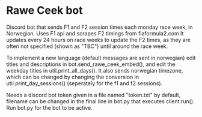 # Rawe Ceek bot
 Discord bot that sends F1 and F2 session times each monday race week, in Norwegian. 
 Uses F1 api and scrapes F2 timings from fiaformula2.com
 It updates every 24 hours on race weeks to update the F2 times, as they are often not specified (shown as "TBC") until around the race week.
 
 To implement a new language (default messages are sent in norwegian) edit titles and descriptions in bot.send_rawe_ceek_embed(), and edit the weekday titles in util.print_all_days().
 It also sends norwegian timezone, which can be changed by changing the conversion in util.print_day_sessions() (seperately for the f1 and f2 sessions).
 
 Needs a discord bot token given in a file named "token.txt" by default, filename can be changed in the final line in bot.py that executes client.run().
 Run bot.py for the bot to be active.
 

